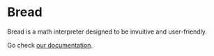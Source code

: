 # Bread

Bread is a math interpreter designed to be invuitive and user-friendly.

Go check [our documentation](https://articoff.github.io/bread/intro).
